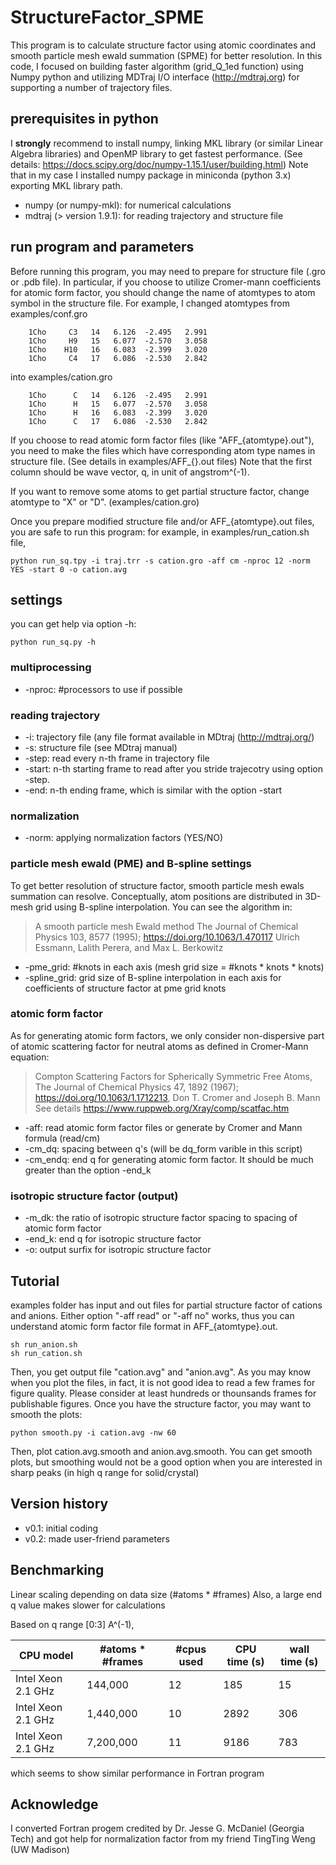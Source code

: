 # StructureFactor_SPME
This program is to calculate structure factor using atomic coordinates and smooth particle mesh ewald summation (SPME) for better resolution. In this code, I focused on building faster algorithm (grid_Q_1ed function) using Numpy python and utilizing MDTraj I/O interface (http://mdtraj.org) for supporting a number of trajectory files.

## prerequisites in python
I **strongly** recommend to install numpy, linking MKL library (or similar Linear Algebra libraries) and OpenMP library to get fastest performance.
(See details: https://docs.scipy.org/doc/numpy-1.15.1/user/building.html)
Note that in my case I installed numpy package in miniconda (python 3.x) exporting MKL library path.
* numpy (or numpy-mkl): for numerical calculations
* mdtraj (> version 1.9.1): for reading trajectory and structure file

## run program and parameters
Before running this program, you may need to prepare for structure file (.gro or .pdb file). In particular, if you choose to utilize Cromer-mann coefficients for atomic form factor, you should change the name of atomtypes to atom symbol in the structure file. For example, I changed atomtypes from examples/conf.gro
```
    1Cho     C3   14   6.126  -2.495   2.991
    1Cho     H9   15   6.077  -2.570   3.058
    1Cho    H10   16   6.083  -2.399   3.020
    1Cho     C4   17   6.086  -2.530   2.842
```
into examples/cation.gro
```
    1Cho      C   14   6.126  -2.495   2.991
    1Cho      H   15   6.077  -2.570   3.058
    1Cho      H   16   6.083  -2.399   3.020
    1Cho      C   17   6.086  -2.530   2.842
```
If you choose to read atomic form factor files (like "AFF_{atomtype}.out"), you need to make the files which have corresponding atom type names in structure file. (See details in examples/AFF_{}.out files) Note that the first column should be wave vector, q, in unit of angstrom^(-1).

If you want to remove some atoms to get partial structure factor, change atomtype to "X" or "D". (examples/cation.gro)

Once you prepare modified structure file and/or AFF_{atomtype}.out files, you are safe to run this program: for example, in examples/run_cation.sh file,
```
python run_sq.tpy -i traj.trr -s cation.gro -aff cm -nproc 12 -norm YES -start 0 -o cation.avg
```

## settings
you can get help via option -h:
```
python run_sq.py -h
```
### multiprocessing
* -nproc: #processors to use if possible
### reading trajectory
* -i: trajectory file (any file format available in MDtraj (http://mdtraj.org/)
* -s: structure file (see MDtraj manual)
* -step: read every n-th frame in trajectory file
* -start: n-th starting frame to read after you stride trajecotry using option -step.
* -end: n-th ending frame, which is similar with the option -start
### normalization 
* -norm: applying normalization factors (YES/NO)
### particle mesh ewald (PME) and B-spline settings
To get better resolution of structure factor, smooth particle mesh ewals summation can resolve. Conceptually, atom positions are distributed in 3D-mesh grid using B-spline interpolation. You can see the algorithm in:
> A smooth particle mesh Ewald method
> The Journal of Chemical Physics 103, 8577 (1995); https://doi.org/10.1063/1.470117
> Ulrich Essmann, Lalith Perera, and Max L. Berkowitz
* -pme_grid: #knots in each axis (mesh grid size = #knots * knots * knots)
* -spline_grid: grid size of B-spline interpolation in each axis for coefficients of structure factor at pme grid knots
### atomic form factor
As for generating atomic form factors, we only consider non-dispersive part of atomic scattering factor for neutral atoms as defined in Cromer-Mann equation:
> Compton Scattering Factors for Spherically Symmetric Free Atoms, 
> The Journal of Chemical Physics 47, 1892 (1967); https://doi.org/10.1063/1.1712213, 
> Don T. Cromer and Joseph B. Mann
See details https://www.ruppweb.org/Xray/comp/scatfac.htm
* -aff: read atomic form factor files or generate by Cromer and Mann formula (read/cm)
* -cm_dq: spacing between q's (will be dq_form varible in this script)
* -cm_endq: end q for generating atomic form factor. It should be much greater than the option -end_k 
### isotropic structure factor (output)
* -m_dk: the ratio of isotropic structure factor spacing to spacing of atomic form factor
* -end_k: end q for isotropic structure factor
* -o: output surfix for isotropic structure factor

## Tutorial
examples folder has input and out files for partial structure factor of cations and anions.
Either option "-aff read" or "-aff no" works, thus you can understand atomic form factor file format in AFF_{atomtype}.out.
```
sh run_anion.sh
sh run_cation.sh
```
Then, you get output file "cation.avg" and "anion.avg". As you may know when you plot the files, in fact, it is not good idea to read a few frames for figure quality. Please consider at least hundreds or thounsands frames for publishable figures.
Once you have the structure factor, you may want to smooth the plots:
```
python smooth.py -i cation.avg -nw 60
```
Then, plot cation.avg.smooth and anion.avg.smooth. You can get smooth plots, but smoothing would not be a good option when you are interested in sharp peaks (in high q range for solid/crystal)

## Version history
* v0.1: initial coding
* v0.2: made user-friend parameters

## Benchmarking
Linear scaling depending on data size (#atoms * #frames)
Also, a large end q value makes slower for calculations

Based on q range [0:3] A^(-1),

| CPU model | #atoms * #frames | #cpus used | CPU time (s) | wall time (s) |
| --------- | ---------------- | ---------- | ------------ | ------------- |
| Intel Xeon 2.1 GHz | 144,000 | 12 | 185 | 15 |
| Intel Xeon 2.1 GHz | 1,440,000 | 10 | 2892 | 306 |
| Intel Xeon 2.1 GHz | 7,200,000 | 11 | 9186 | 783 |
which seems to show similar performance in Fortran program

## Acknowledge
I converted Fortran progem credited by Dr. Jesse G. McDaniel (Georgia Tech)
 and got help for normalization factor from my friend TingTing Weng (UW Madison)

